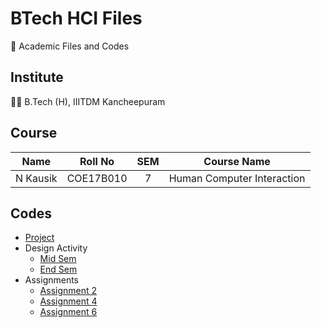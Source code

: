 # BTech HCI Files

📖 Academic Files and Codes

## Institute

🧑‍🎓 B.Tech (H), IIITDM Kancheepuram

## Course

|    Name    |   Roll No   | SEM |        Course Name         |
| :--------: | :---------: | :-: | :------------------------: |
|  N Kausik  |  COE17B010  |  7  | Human Computer Interaction |

## Codes

 - [Project](Project/)
  - Design Activity
    - [Mid Sem](DesignActivity/MidSem/)
    - [End Sem](DesignActivity/EndSem/)
 - Assignments
    - [Assignment 2](Assignments/Activity_2/)
    - [Assignment 4](Assignments/Activity_4/)
    - [Assignment 6](Assignments/Activity_6/)
